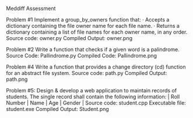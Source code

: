 Meddiff Assessment

Problem #1 Implement a group_by_owners function that:
·         Accepts a dictionary containing the file owner name for each file name.
·         Returns a dictionary containing a list of file names for each owner name, in any order.
 Source code: owner.py
Compiled Output: owner.png

Problem #2 Write a function that checks if a given word is a palindrome. 
Source Code: Pallindrome.py
Compiled Code: Pallindrome.png

Problem #4 Write a function that provides a change directory (cd) function for an abstract file system.
Source code: path.py
Compiled Output: path.png

Problem #5: Design & develop a web application to maintain records of students. The single record shall contain the following information: 
| Roll Number | Name | Age | Gender |
Source code: student.cpp
Executable file: student.exe
Compiled Output: Student.png
